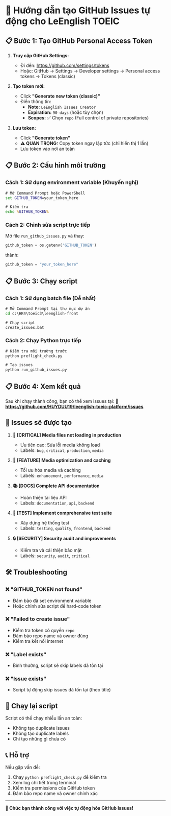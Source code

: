 # 🚀 Hướng dẫn tạo GitHub Issues tự động cho LeEnglish TOEIC

## 📋 Bước 1: Tạo GitHub Personal Access Token

1. **Truy cập GitHub Settings:**
   - Đi đến: https://github.com/settings/tokens
   - Hoặc: GitHub → Settings → Developer settings → Personal access tokens → Tokens (classic)

2. **Tạo token mới:**
   - Click **"Generate new token (classic)"**
   - Điền thông tin:
     - **Note:** `LeEnglish Issues Creator`
     - **Expiration:** `90 days` (hoặc tùy chọn)
     - **Scopes:** ✅ Chọn `repo` (Full control of private repositories)

3. **Lưu token:**
   - Click **"Generate token"**
   - **⚠️ QUAN TRỌNG:** Copy token ngay lập tức (chỉ hiển thị 1 lần)
   - Lưu token vào nơi an toàn

## 📋 Bước 2: Cấu hình môi trường

### Cách 1: Sử dụng environment variable (Khuyến nghị)
```cmd
# Mở Command Prompt hoặc PowerShell
set GITHUB_TOKEN=your_token_here

# Kiểm tra
echo %GITHUB_TOKEN%
```

### Cách 2: Chỉnh sửa script trực tiếp
Mở file `run_github_issues.py` và thay:
```python
github_token = os.getenv('GITHUB_TOKEN')
```
thành:
```python
github_token = "your_token_here"
```

## 📋 Bước 3: Chạy script

### Cách 1: Sử dụng batch file (Dễ nhất)
```cmd
# Mở Command Prompt tại thư mục dự án
cd c:\HK4\toeic3\leenglish-front

# Chạy script
create_issues.bat
```

### Cách 2: Chạy Python trực tiếp
```cmd
# Kiểm tra môi trường trước
python preflight_check.py

# Tạo issues
python run_github_issues.py
```

## 📋 Bước 4: Xem kết quả

Sau khi chạy thành công, bạn có thể xem issues tại:
🔗 **https://github.com/HUYDUU19/leenglish-toeic-platform/issues**

## 🎯 Issues sẽ được tạo

1. **🐛 [CRITICAL] Media files not loading in production**
   - Ưu tiên cao: Sửa lỗi media không load
   - Labels: `bug`, `critical`, `production`, `media`

2. **🚀 [FEATURE] Media optimization and caching**
   - Tối ưu hóa media và caching
   - Labels: `enhancement`, `performance`, `media`

3. **📚 [DOCS] Complete API documentation**
   - Hoàn thiện tài liệu API
   - Labels: `documentation`, `api`, `backend`

4. **🧪 [TEST] Implement comprehensive test suite**
   - Xây dựng hệ thống test
   - Labels: `testing`, `quality`, `frontend`, `backend`

5. **🔒 [SECURITY] Security audit and improvements**
   - Kiểm tra và cải thiện bảo mật
   - Labels: `security`, `audit`, `critical`

## 🛠️ Troubleshooting

### ❌ "GITHUB_TOKEN not found"
- Đảm bảo đã set environment variable
- Hoặc chỉnh sửa script để hard-code token

### ❌ "Failed to create issue"
- Kiểm tra token có quyền `repo`
- Đảm bảo repo name và owner đúng
- Kiểm tra kết nối internet

### ❌ "Label exists" 
- Bình thường, script sẽ skip labels đã tồn tại

### ❌ "Issue exists"
- Script tự động skip issues đã tồn tại (theo title)

## 🔄 Chạy lại script

Script có thể chạy nhiều lần an toàn:
- Không tạo duplicate issues
- Không tạo duplicate labels
- Chỉ tạo những gì chưa có

## 📞 Hỗ trợ

Nếu gặp vấn đề:
1. Chạy `python preflight_check.py` để kiểm tra
2. Xem log chi tiết trong terminal
3. Kiểm tra permissions của GitHub token
4. Đảm bảo repo name và owner chính xác

---

**🎉 Chúc bạn thành công với việc tự động hóa GitHub Issues!**
